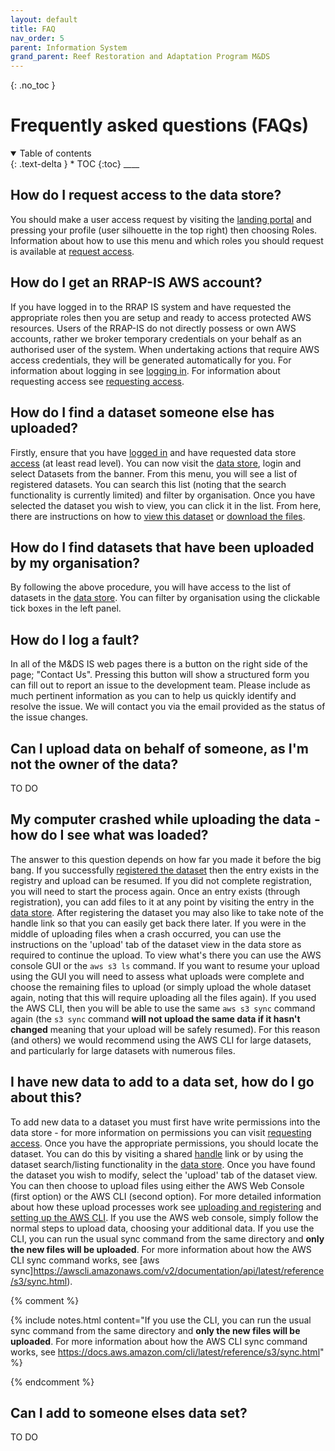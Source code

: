 ```yaml
---
layout: default
title: FAQ
nav_order: 5
parent: Information System
grand_parent: Reef Restoration and Adaptation Program M&DS
---
```


{: .no_toc }

# Frequently asked questions (FAQs)

<details  open markdown="block">
  <summary>
    Table of contents
  </summary>
{: .text-delta }
* TOC
{:toc}
____
</details>

## How do I request access to the data store?

You should make a user access request by visiting the [landing portal](https://rrap-is.com) and pressing your profile (user silhouette in the top right) then choosing Roles. Information about how to use this menu and which roles you should request is available at [request access](./getting-started-is/requesting-access-is.html).

## How do I get an RRAP-IS AWS account?

If you have logged in to the RRAP IS system and have requested the appropriate roles then you are setup and ready to access protected AWS resources. Users of the RRAP-IS do not directly possess or own AWS accounts, rather we broker temporary credentials on your behalf as an authorised user of the system. When undertaking actions that require AWS access credentials, they will be generated automatically for you. For information about logging in see [logging in](./getting-started-is/logging-in.html). For information about requesting access see [requesting access](./getting-started-is/requesting-access-is.html).

## How do I find a dataset someone else has uploaded?

Firstly, ensure that you have [logged in](./getting-started-is/logging-in.html) and have requested data store [access](./getting-started-is/requesting-access-is.html) (at least read level). You can now visit the [data store](https://data.rrap-is.com), login and select Datasets from the banner. From this menu, you will see a list of registered datasets. You can search this list (noting that the search functionality is currently limited) and filter by organisation. Once you have selected the dataset you wish to view, you can click it in the list. From here, there are instructions on how to [view this dataset](./data-store/viewing-a-dataset.html) or [download the files](./data-store/downloading-datasets.md).

## How do I find datasets that have been uploaded by my organisation?

By following the above procedure, you will have access to the list of datasets in the [data store](https://data.rrap-is.com). You can filter by organisation using the clickable tick boxes in the left panel.

## How do I log a fault?

In all of the M&DS IS web pages there is a button on the right side of the page; "Contact Us". Pressing this button will show a structured form you can fill out to report an issue to the development team. Please include as much pertinent information as you can to help us quickly identify and resolve the issue. We will contact you via the email provided as the status of the issue changes.

## Can I upload data on behalf of someone, as I'm not the owner of the data?

TO DO

## My computer crashed while uploading the data - how do I see what was loaded?

The answer to this question depends on how far you made it before the big bang. If you successfully [registered the dataset](./data-store/registering-and-uploading-a-dataset.md) then the entry exists in the registry and upload can be resumed. If you did not complete registration, you will need to start the process again. Once an entry exists (through registration), you can add files to it at any point by visiting the entry in the [data store](https://data.rrap-is.com). After registering the dataset you may also like to take note of the handle link so that you can easily get back there later. If you were in the middle of uploading files when a crash occurred, you can use the instructions on the 'upload' tab of the dataset view in the data store as required to continue the upload. To view what's there you can use the AWS console GUI or the `aws s3 ls` command. If you want to resume your upload using the GUI you will need to assess what uploads were complete and choose the remaining files to upload (or simply upload the whole dataset again, noting that this will require uploading all the files again). If you used the AWS CLI, then you will be able to use the same `aws s3 sync` command again (the `s3 sync` command **will not upload the same data if it hasn't changed** meaning that your upload will be safely resumed). For this reason (and others) we would recommend using the AWS CLI for large datasets, and particularly for large datasets with numerous files.

## I have new data to add to a data set, how do I go about this?

To add new data to a dataset you must first have write permissions into the data store - for more information on permissions you can visit [requesting access](./getting-started-is/requesting-access-is.html). Once you have the appropriate permissions, you should locate the dataset. You can do this by visiting a shared [handle](./digital-object-identifiers.html) link or by using the dataset search/listing functionality in the [data store](https://data.rrap-is.com). Once you have found the dataset you wish to modify, select the 'upload' tab of the dataset view. You can then choose to upload files using either the AWS Web Console (first option) or the AWS CLI (second option). For more detailed information about how these upload processes work see [uploading and registering](./data-store/registering-and-uploading-a-dataset.html) and [setting up the AWS CLI](./data-store/setting-up-the-aws-cli.html). If you use the AWS web console, simply follow the normal steps to upload data, choosing your additional data. If you use the CLI, you can run the usual sync command from the same directory and **only the new files will be uploaded**. For more information about how the AWS CLI sync command works, see [aws sync]https://awscli.amazonaws.com/v2/documentation/api/latest/reference/s3/sync.html).

{% comment %}

{% include notes.html content="If you use the CLI, you can run the usual sync command from the same directory and **only the new files will be uploaded**. For more information about how the AWS CLI sync command works, see https://docs.aws.amazon.com/cli/latest/reference/s3/sync.html" %}

{% endcomment %}

## Can I add to someone elses data set?

TO DO

